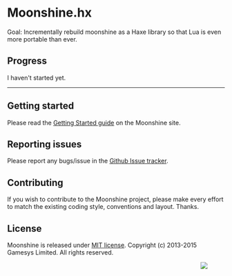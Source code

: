 # Moonshine.hx

Goal: Incrementally rebuild moonshine as a Haxe library so that Lua is even more portable than ever.

## Progress

I haven't started yet.

---

## Getting started

Please read the [Getting Started guide](http://moonshinejs.org/getting-started) on the Moonshine site.


## Reporting issues

Please report any bugs/issue in the [Github Issue tracker](https://github.com/gamesys/moonshine/issues).


## Contributing

If you wish to contribute to the Moonshine project, please make every effort to match the existing coding style, conventions and layout. Thanks.


## License

Moonshine is released under [MIT license](http://opensource.org/licenses/MIT).
Copyright (c) 2013-2015 Gamesys Limited. All rights reserved.


<img src="http://moonshinejs.org/img/moonshine-logo-small.png" align="right" style="margin-right: 40px"/>
